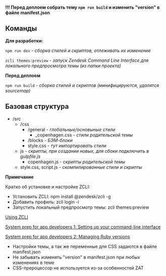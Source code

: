 **!!! Перед деплоем собрать тему `npm run build` и изменить "version" в файле manifest.json**

## Команды

**Для разработки:**

`npm run dev` - _сборка стилей и скриптов, отлеживать их изменение_

`zcli themes:preview` - _запуск Zendesk Command Line Interface для локального предпросмотра темы (из папки проекта)_

**Перед деплоем**

`npm run build` - _сборка стилей и скриптов (минифицируются, удалятся sourcemap)_

## Базовая структура

- /src
  - /css
    - /general - _глобальные/основыные стили_
      - \_сopenhagen.css - _стили родительской темы_
    - /blocks - _БЭМ-блоки_
    - style.css - _тут импортировать стили_
  - js - _скрипты, при создании новых, для сбоки подключить в gulpfile.js_
    - сopenhagen.js - _скрипты родительской темы_
  - style.css, script.js - _скомпилированные стили и скрипты_

**Примечание**

Кратко об установке и настройке ZCLI:

- Установить ZCLI: npm install @zendesk/zcli -g
- Добавить профиль: zcli login -i
- Запустить локальный предпросмотр темы: zcli themes:preview

[Using ZCLI](https://developer.zendesk.com/documentation/apps/getting-started/using-zcli/)

[System prep for app developers 1: Setting up your command-line interface](https://developer.zendesk.com/documentation/apps/getting-started/system-prep-for-app-developers/1-setting-up-your-command-line-interface/#win)

[System prep for app developers 2: Managing Ruby versions](https://developer.zendesk.com/documentation/apps/getting-started/system-prep-for-app-developers/2-managing-ruby-versions/)

- Настройки темы, а так же переменные для CSS задаются в файле manifest.json
- Не забывать изменять "version" в manifest.json при любых изменениях в теме
- CSS-прероцессор не используется из-за особенностей ZAT
